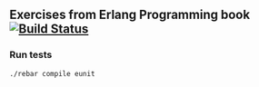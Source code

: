 ## Exercises from Erlang Programming book [![Build Status](https://travis-ci.org/nashby/erlang_exercises.png?branch=master)](https://travis-ci.org/nashby/erlang_exercises)

### Run tests

```
./rebar compile eunit
```
